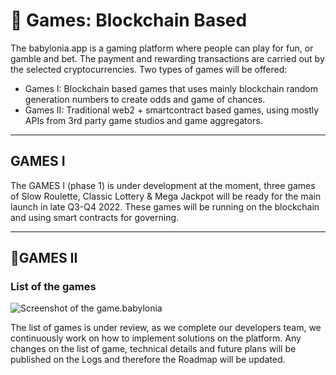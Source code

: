 # 🎲 Games: Blockchain Based
The babylonia.app is a gaming platform where people can play for fun, or gamble and bet. The payment and rewarding transactions are carried out by the selected cryptocurrencies. Two types of games will be offered: 

- Games I: Blockchain based games that uses mainly blockchain random generation numbers to create odds and game of chances.
- Games II: Traditional web2 + smartcontract based games, using mostly APIs from 3rd party game studios and game aggregators.

<hr/>

## GAMES I

The GAMES I (phase 1) is under development at the moment, three games of Slow Roulette, Classic Lottery & Mega Jackpot will be ready for the main launch in late Q3-Q4 2022. These games will be running on the blockchain and using smart contracts for governing.

<hr/>


## 🎰GAMES II



### List of the games

![Screenshot of the game.babylonia](https://raw.githubusercontent.com/babyloniaapp/docs/main/.gitbook/assets/Screenshot_GAME_preview_01.png)

The list of games is under review, as we complete our developers team, we continuously work on how to implement solutions on the platform. Any changes on the list of game, technical details and future plans will be published on the Logs and therefore the Roadmap will be updated.
